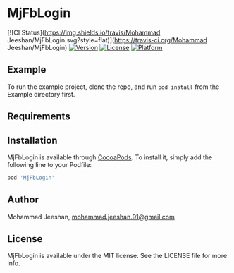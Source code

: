 # MjFbLogin

[![CI Status](https://img.shields.io/travis/Mohammad Jeeshan/MjFbLogin.svg?style=flat)](https://travis-ci.org/Mohammad Jeeshan/MjFbLogin)
[![Version](https://img.shields.io/cocoapods/v/MjFbLogin.svg?style=flat)](https://cocoapods.org/pods/MjFbLogin)
[![License](https://img.shields.io/cocoapods/l/MjFbLogin.svg?style=flat)](https://cocoapods.org/pods/MjFbLogin)
[![Platform](https://img.shields.io/cocoapods/p/MjFbLogin.svg?style=flat)](https://cocoapods.org/pods/MjFbLogin)

## Example

To run the example project, clone the repo, and run `pod install` from the Example directory first.

## Requirements

## Installation

MjFbLogin is available through [CocoaPods](https://cocoapods.org). To install
it, simply add the following line to your Podfile:

```ruby
pod 'MjFbLogin'
```

## Author

Mohammad Jeeshan, mohammad.jeeshan.91@gmail.com

## License

MjFbLogin is available under the MIT license. See the LICENSE file for more info.
